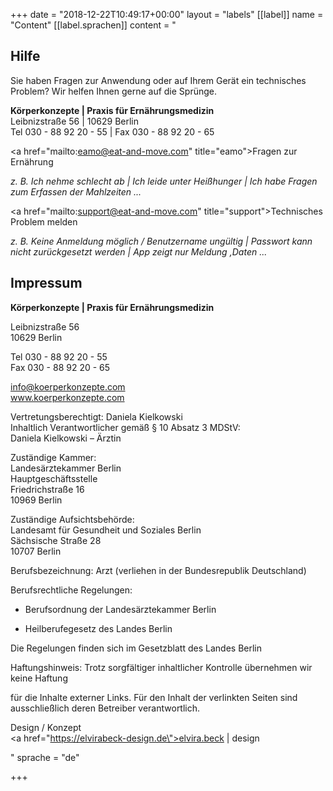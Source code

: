 +++
date = "2018-12-22T10:49:17+00:00"
layout = "labels"
[[label]]
name = "Content"
[[label.sprachen]]
content = "<h2>Hilfe</h2><p>Sie haben Fragen zur Anwendung oder auf Ihrem Gerät ein technisches Problem? Wir helfen Ihnen gerne auf die Sprünge.</p><p><strong>Körperkonzepte | Praxis für Ernährungsmedizin</strong><br>Leibnizstraße 56 | 10629 Berlin<br>Tel 030 - 88 92 20 - 55 | Fax 030 - 88 92 20 - 65</p><p><a href=\"mailto:eamo@eat-and-move.com\" title=\"eamo\">Fragen zur Ernährung</a></p><p><em>z. B. Ich nehme schlecht ab | Ich leide unter Heißhunger | Ich habe Fragen zum Erfassen der Mahlzeiten ...</em></p><p><a href=\"mailto:support@eat-and-move.com\" title=\"support\">Technisches Problem melden</a></p><p><em>z. B. Keine Anmeldung möglich / Benutzername ungültig | Passwort kann nicht zurückgesetzt werden | App zeigt nur Meldung ‚Daten ...</em></p><h2>Impressum</h2><p><strong>Körperkonzepte  | Praxis für Ernährungsmedizin</strong></p><p>Leibnizstraße 56<br>10629 Berlin</p><p>Tel  030 - 88 92 20 - 55<br>Fax 030 - 88 92 20 - 65</p><p>info@koerperkonzepte.com<br>www.koerperkonzepte.com</p><p>Vertretungsberechtigt: Daniela Kielkowski<br>Inhaltlich Verantwortlicher gemäß § 10 Absatz 3 MDStV:<br>Daniela Kielkowski – Ärztin</p><p>Zuständige Kammer:<br>Landesärztekammer Berlin<br>Hauptgeschäftsstelle<br>Friedrichstraße 16<br>10969 Berlin</p><p>Zuständige Aufsichtsbehörde:<br>Landesamt für Gesundheit und Soziales Berlin<br>Sächsische Straße 28<br>10707 Berlin</p><p>Berufsbezeichnung: Arzt (verliehen in der Bundesrepublik Deutschland)</p><p>Berufsrechtliche Regelungen:</p><ul><li><p>Berufsordnung der Landesärztekammer Berlin</p></li><li><p>Heilberufegesetz des Landes Berlin</p></li></ul><p>Die Regelungen finden sich im Gesetzblatt des Landes Berlin</p><p>Haftungshinweis: Trotz sorgfältiger inhaltlicher Kontrolle übernehmen wir keine Haftung</p><p>für die Inhalte externer Links. Für den Inhalt der verlinkten Seiten sind ausschließlich deren Betreiber verantwortlich.</p><p>Design / Konzept<br><a href=\"https://elvirabeck-design.de\">elvira.beck | design</a></p>"
sprache = "de"

+++
